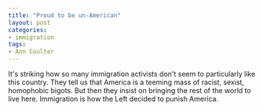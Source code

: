 ```yaml
---
title: "Proud to be un-American"
layout: post
categories:
- immigration
tags:
- Ann Coulter
---
```


It's striking how so many immigration activists don't seem to particularly like this country. They tell us that America is a teeming mass of racist, sexist, homophobic bigots. But then they insist on bringing the rest of the world to live here. Immigration is how the Left decided to punish America.